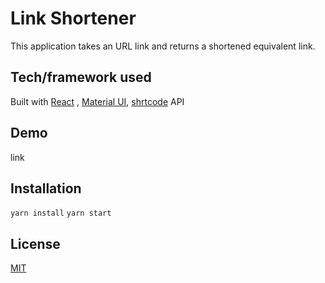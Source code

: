 # Link Shortener
This application takes an URL link and returns a shortened equivalent link.

## Tech/framework used
Built with [React](https://reactjs.org/) , [Material UI](https://mui.com/), [shrtcode](https://shrtco.de/docs/) API

## Demo
link

## Installation

```yarn install```
```yarn start```

## License
[MIT](https://mit-license.org/)
